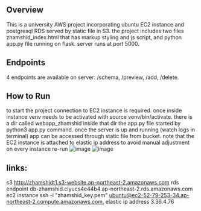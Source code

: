  ## Overview
This is a university AWS project incorporating ubuntu EC2 instance and postgresql RDS served by static file in S3. the project includes two files zhamshid_index.html that has markup styling and js script, and python app.py file running on flask. server runs at port 5000.
## Endpoints
 4 endpoints are available on server: /schema, /preview, /add, /delete<id>.
## How to Run
to start the project connection to EC2 instance is required. once inside instance venv needs to be activated with source venv/bin/activate. there is a dir called webapp_zhamshid inside that dir the app.py file started by python3 app.py command. once the server is up and running (watch logs in terminal) app can be accessed through static file from bucket. note that the EC2 instance is attached to elastic ip address to avoid manual adjustment on every instance re-run
![image](https://github.com/user-attachments/assets/8bd9a796-4673-45a6-a90d-138d066b69e0)
![image](https://github.com/user-attachments/assets/9fc699a1-ba5f-4585-b7b2-8eb4674eeb82)
## links: 
s3 http://zhamshidt1.s3-website.ap-northeast-2.amazonaws.com
rds endpoint db-zhamshid.clyucs4e44b4.ap-northeast-2.rds.amazonaws.com
ec2 instance ssh -i "zhamshid_key.pem" ubuntu@ec2-52-79-253-34.ap-northeast-2.compute.amazonaws.com, elastic ip address 3.36.4.76
